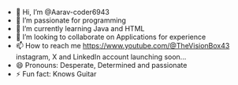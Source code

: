 - 👋 Hi, I’m @Aarav-coder6943
- 👀 I’m passionate for programming
- 🌱 I’m currently learning Java and HTML
- 💞️ I’m looking to collaborate on Applications for experience
- 📫 How to reach me https://www.youtube.com/@TheVisionBox43 instagram, X and LinkedIn account launching soon...
- 😄 Pronouns: Desperate, Determined and passionate
- ⚡ Fun fact: Knows Guitar

<!---
Aarav-coder6943/Aarav-coder6943 is a ✨ special ✨ repository because its `README.md` (this file) appears on your GitHub profile.
You can click the Preview link to take a look at your changes.
--->
